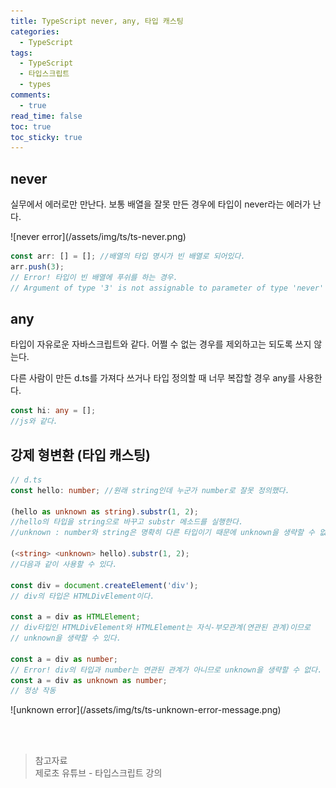 ```yaml
---
title: TypeScript never, any, 타입 캐스팅
categories:
  - TypeScript
tags:
  - TypeScript
  - 타입스크립트
  - types
comments:
  - true
read_time: false
toc: true
toc_sticky: true
---
```



## never

실무에서 에러로만 만난다. 보통 배열을 잘못 만든 경우에 타입이 never라는 에러가 난다.

<never error message>
![never error](/assets/img/ts/ts-never.png)

```ts
const arr: [] = []; //배열의 타입 명시가 빈 배열로 되어있다. 
arr.push(3); 
// Error! 타입이 빈 배열에 푸쉬를 하는 경우.
// Argument of type '3' is not assignable to parameter of type 'never'
```


## any

타입이 자유로운 자바스크립트와 같다. 어쩔 수 없는 경우를 제외하고는 되도록 쓰지 않는다.

다른 사람이 만든 d.ts를 가져다 쓰거나 타입 정의할 때 너무 복잡할 경우 any를 사용한다.

```ts
const hi: any = [];
//js와 같다. 
```


## 강제 형변환 (타입 캐스팅)

```ts
// d.ts
const hello: number; //원래 string인데 누군가 number로 잘못 정의했다.

(hello as unknown as string).substr(1, 2); 
//hello의 타입을 string으로 바꾸고 substr 메소드를 실행한다.
//unknown : number와 string은 명확히 다른 타입이기 때문에 unknown을 생략할 수 없다.

(<string> <unknown> hello).substr(1, 2); 
//다음과 같이 사용할 수 있다.

const div = document.createElement('div');
// div의 타입은 HTMLDivElement이다.

const a = div as HTMLElement;
// div타입인 HTMLDivElement와 HTMLElement는 자식-부모관계(연관된 관계)이므로
// unknown을 생략할 수 있다. 

const a = div as number;
// Error! div의 타입과 number는 연관된 관계가 아니므로 unknown을 생략할 수 없다.
const a = div as unknown as number;
// 정상 작동
```

<unknown error message>
![unknown error](/assets/img/ts/ts-unknown-error-message.png)


<br><br>
>참고자료<br>
>제로초 유튜브 - 타입스크립트 강의<br>
